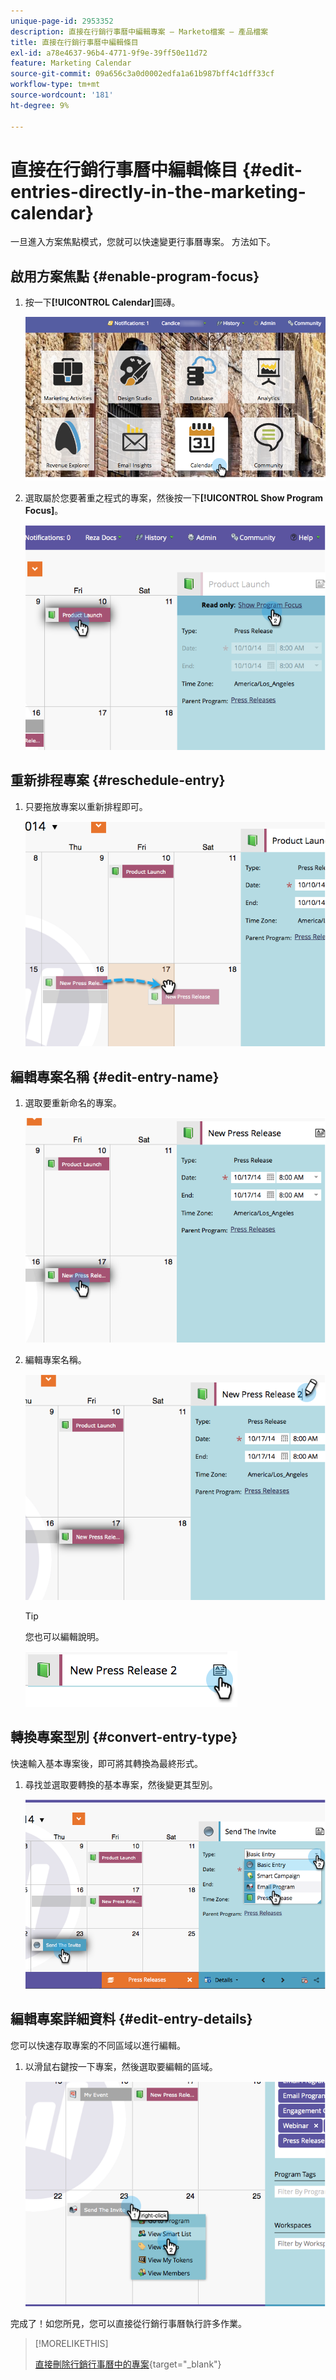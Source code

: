 ```yaml
---
unique-page-id: 2953352
description: 直接在行銷行事曆中編輯專案 — Marketo檔案 — 產品檔案
title: 直接在行銷行事曆中編輯條目
exl-id: a78e4637-96b4-4771-9f9e-39ff50e11d72
feature: Marketing Calendar
source-git-commit: 09a656c3a0d0002edfa1a61b987bff4c1dff33cf
workflow-type: tm+mt
source-wordcount: '181'
ht-degree: 9%

---
```


# 直接在行銷行事曆中編輯條目 {#edit-entries-directly-in-the-marketing-calendar}

一旦進入方案焦點模式，您就可以快速變更行事曆專案。 方法如下。

## 啟用方案焦點 {#enable-program-focus}

1. 按一下&#x200B;**[!UICONTROL Calendar]**&#x200B;圖磚。

   ![](assets/2017-05-10-15-30-47-3.png)

1. 選取屬於您要著重之程式的專案，然後按一下&#x200B;**[!UICONTROL Show Program Focus]**。

   ![](assets/image2014-10-20-13-3a16-3a7.png)

## 重新排程專案 {#reschedule-entry}

1. 只要拖放專案以重新排程即可。

   ![](assets/image2014-10-20-13-3a16-3a18.png)

## 編輯專案名稱 {#edit-entry-name}

1. 選取要重新命名的專案。

   ![](assets/image2014-10-20-13-3a16-3a31.png)

1. 編輯專案名稱。

   ![](assets/image2014-10-20-13-3a16-3a42.png)

   >[!TIP]
   >
   >您也可以編輯說明。
   >
   >![](assets/image2014-10-20-13-3a16-3a56.png)

## 轉換專案型別 {#convert-entry-type}

快速輸入基本專案後，即可將其轉換為最終形式。

1. 尋找並選取要轉換的基本專案，然後變更其型別。

   ![](assets/image2014-10-20-13-3a18-3a38.png)

## 編輯專案詳細資料 {#edit-entry-details}

您可以快速存取專案的不同區域以進行編輯。

1. 以滑鼠右鍵按一下專案，然後選取要編輯的區域。

   ![](assets/image2014-10-20-13-3a18-3a48.png)

完成了！如您所見，您可以直接從行銷行事曆執行許多作業。

>[!MORELIKETHIS]
>
>[直接刪除行銷行事曆中的專案](/help/marketo/product-docs/core-marketo-concepts/marketing-calendar/working-with-the-calendar/delete-entries-directly-in-the-marketing-calendar.md){target="_blank"}
